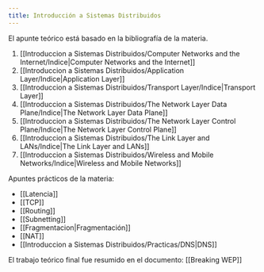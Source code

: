 ```yaml
---
title: Introducción a Sistemas Distribuidos
---
```


El apunte teórico está basado en la bibliografía de la materia.

1. [[Introduccion a Sistemas Distribuidos/Computer Networks and the Internet/Indice|Computer Networks and the Internet]]
2. [[Introduccion a Sistemas Distribuidos/Application Layer/Indice|Application Layer]]
3. [[Introduccion a Sistemas Distribuidos/Transport Layer/Indice|Transport Layer]]
4. [[Introduccion a Sistemas Distribuidos/The Network Layer Data Plane/Indice|The Network Layer Data Plane]]
5. [[Introduccion a Sistemas Distribuidos/The Network Layer Control Plane/Indice|The Network Layer Control Plane]]
6. [[Introduccion a Sistemas Distribuidos/The Link Layer and LANs/Indice|The Link Layer and LANs]]
7. [[Introduccion a Sistemas Distribuidos/Wireless and Mobile Networks/Indice|Wireless and Mobile Networks]]

Apuntes prácticos de la materia:

- [[Latencia]]
- [[TCP]]
- [[Routing]]
- [[Subnetting]]
- [[Fragmentacion|Fragmentación]]
- [[NAT]]
- [[Introduccion a Sistemas Distribuidos/Practicas/DNS|DNS]]

El trabajo teórico final fue resumido en el documento: [[Breaking WEP]]
